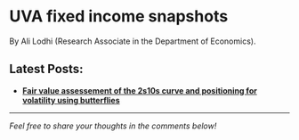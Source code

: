 


# UVA fixed income snapshots 

By Ali Lodhi (Research Associate in the Department of Economics).

## Latest Posts:

- [**Fair value assessement of the 2s10s curve and positioning for volatility using butterflies**](post_1/body.md)




---

*Feel free to share your thoughts in the comments below!*
